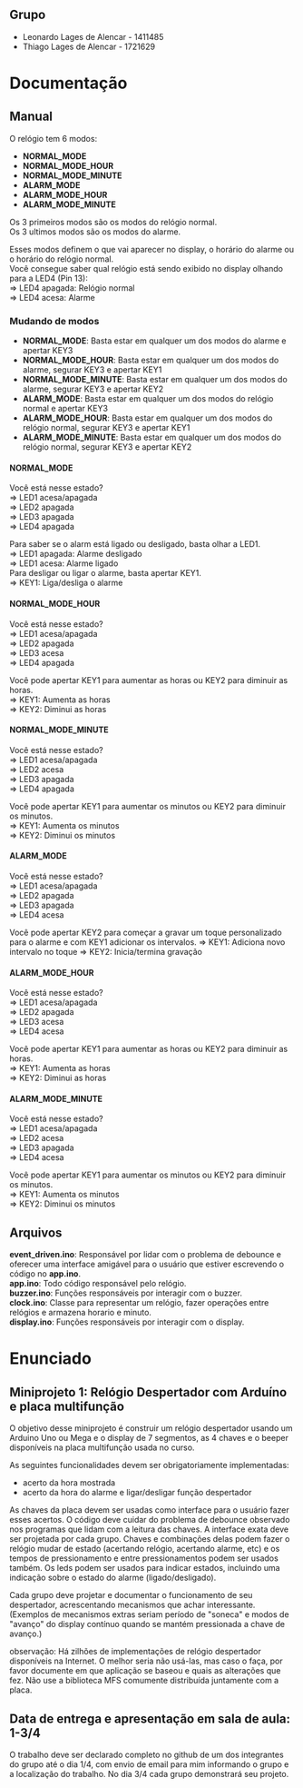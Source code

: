 ## Grupo
* Leonardo Lages de Alencar - 1411485
* Thiago Lages de Alencar - 1721629

# Documentação


## Manual
O relógio tem 6 modos:  
* **NORMAL_MODE**  
* **NORMAL_MODE_HOUR**  
* **NORMAL_MODE_MINUTE**  
* **ALARM_MODE**  
* **ALARM_MODE_HOUR**  
* **ALARM_MODE_MINUTE**  

Os 3 primeiros modos são os modos do relógio normal.  
Os 3 ultimos modos são os modos do alarme.  

Esses modos definem o que vai aparecer no display, o horário do alarme ou o horário do relógio normal.  
Você consegue saber qual relógio está sendo exibido no display olhando para a LED4 (Pin 13):  
=> LED4 apagada: Relógio normal  
=> LED4 acesa: Alarme  

### Mudando de modos
* **NORMAL_MODE**: Basta estar em qualquer um dos modos do alarme e apertar KEY3  
* **NORMAL_MODE_HOUR**: Basta estar em qualquer um dos modos do alarme, segurar KEY3 e apertar KEY1  
* **NORMAL_MODE_MINUTE**: Basta estar em qualquer um dos modos do alarme, segurar KEY3 e apertar KEY2
* **ALARM_MODE**: Basta estar em qualquer um dos modos do relógio normal e apertar KEY3  
* **ALARM_MODE_HOUR**: Basta estar em qualquer um dos modos do relógio normal, segurar KEY3 e apertar KEY1  
* **ALARM_MODE_MINUTE**: Basta estar em qualquer um dos modos do relógio normal, segurar KEY3 e apertar KEY2  

#### NORMAL_MODE
Você está nesse estado?  
=> LED1 acesa/apagada  
=> LED2 apagada  
=> LED3 apagada  
=> LED4 apagada    

Para saber se o alarm está ligado ou desligado, basta olhar a LED1.  
=> LED1 apagada: Alarme desligado  
=> LED1 acesa: Alarme ligado  
Para desligar ou ligar o alarme, basta apertar KEY1.  
=> KEY1: Liga/desliga o alarme  

#### NORMAL_MODE_HOUR
Você está nesse estado?  
=> LED1 acesa/apagada  
=> LED2 apagada  
=> LED3 acesa  
=> LED4 apagada  

Você pode apertar KEY1 para aumentar as horas ou KEY2 para diminuir as horas.  
=> KEY1: Aumenta as horas  
=> KEY2: Diminui as horas  

#### NORMAL_MODE_MINUTE
Você está nesse estado?  
=> LED1 acesa/apagada  
=> LED2 acesa  
=> LED3 apagada  
=> LED4 apagada  

Você pode apertar KEY1 para aumentar os minutos ou KEY2 para diminuir os minutos.  
=> KEY1: Aumenta os minutos  
=> KEY2: Diminui os minutos  

#### ALARM_MODE
Você está nesse estado?  
=> LED1 acesa/apagada  
=> LED2 apagada  
=> LED3 apagada  
=> LED4 acesa  

Você pode apertar KEY2 para começar a gravar um toque personalizado para o alarme e com KEY1 adicionar os intervalos.
=> KEY1: Adiciona novo intervalo no toque
=> KEY2: Inicia/termina gravação

#### ALARM_MODE_HOUR
Você está nesse estado?  
=> LED1 acesa/apagada  
=> LED2 apagada  
=> LED3 acesa  
=> LED4 acesa  

Você pode apertar KEY1 para aumentar as horas ou KEY2 para diminuir as horas.  
=> KEY1: Aumenta as horas  
=> KEY2: Diminui as horas  

#### ALARM_MODE_MINUTE
Você está nesse estado?  
=> LED1 acesa/apagada  
=> LED2 acesa  
=> LED3 apagada  
=> LED4 acesa  

Você pode apertar KEY1 para aumentar os minutos ou KEY2 para diminuir os minutos.  
=> KEY1: Aumenta os minutos  
=> KEY2: Diminui os minutos  

## Arquivos

**event_driven.ino**: Responsável por lidar com o problema de debounce e oferecer uma interface amigável para o usuário que estiver escrevendo o código no **app.ino**.   
**app.ino**:  Todo código responsável pelo relógio.  
**buzzer.ino**:  Funções responsáveis por interagir com o buzzer.  
**clock.ino**: Classe para representar um relógio, fazer operações entre relógios e armazena horario e minuto.  
**display.ino**:  Funções responsáveis por interagir com o display.  

# Enunciado
## Miniprojeto 1: Relógio Despertador com Arduíno e placa multifunção
O objetivo desse miniprojeto é construir um relógio despertador usando um Arduino Uno ou Mega e o display de 7 segmentos, as 4 chaves e o beeper disponíveis na placa multifunção usada no curso.

As seguintes funcionalidades devem ser obrigatoriamente implementadas:
* acerto da hora mostrada
* acerto da hora do alarme e ligar/desligar função despertador

As chaves da placa devem ser usadas como interface para o usuário fazer esses acertos. O código deve cuidar do problema de debounce observado nos programas que lidam com a leitura das chaves. A interface exata deve ser projetada por cada grupo. Chaves e combinações delas podem fazer o relógio mudar de estado (acertando relógio, acertando alarme, etc) e os tempos de pressionamento e entre pressionamentos podem ser usados também. Os leds podem ser usados para indicar estados, incluindo uma indicação sobre o estado do alarme (ligado/desligado).

Cada grupo deve projetar e documentar o funcionamento de seu despertador, acrescentando mecanismos que achar interessante. (Exemplos de mecanismos extras seriam período de "soneca" e modos de "avanço" do display contínuo quando se mantém pressionada a chave de avanço.)

observação: Há zilhões de implementações de relógio despertador disponíveis na Internet. O melhor seria não usá-las, mas caso o faça, por favor documente em que aplicação se baseou e quais as alterações que fez. Não use a biblioteca MFS comumente distribuída juntamente com a placa.

## Data de entrega e apresentação em sala de aula: 1-3/4
O trabalho deve ser declarado completo no github de um dos integrantes do grupo até o dia 1/4, com envio de email para mim informando o grupo e a localização do trabalho. No dia 3/4 cada grupo demonstrará seu projeto.
